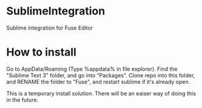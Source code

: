 SublimeIntegration
==================
Sublime integration for Fuse Editor

How to install
=================
Go to AppData/Roaming (Type %appdata% in file explorer). Find the "Sublime Text 3" folder, and go into "Packages".
Clone repo into this folder, and RENAME the folder to "Fuse", and restart sublime if it's already open.

This is a temporary install solution. There will be an eaiser way of doing this in the future.
